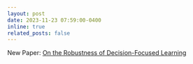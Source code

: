 ```yaml
---
layout: post
date: 2023-11-23 07:59:00-0400
inline: true
related_posts: false
---
```


New Paper: <a href="assets/pdf/advDFL.pdf">On the Robustness of Decision-Focused Learning</a>